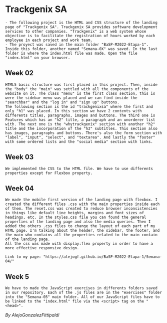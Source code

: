 # Trackgenix SA
    - The following project is the HTML and CSS structure of the landing page of "Trackgenix SA". Trackgenix SA provides software development services to other companies. "Trackgenix" is a web system whose objective is to facilitate the registration of hours worked by each employee in each project and work team.
    - The proyect was saved in the main folder "BaSP-M2022-Etapa-1". Inside this folder, another named "Semana-0X" was saved. In the last folder is where the index.html file was made. Open the file "index.html" on your browser.

## Week 02
    HTML5 basic structure was first placed in this project. Then, inside the "body" the "main" was settled with all the components of the website on it. The class "menu" is the first class section, this is were the sidebar menu was placed and we can find inside the "searchbar" and the "log in" and "sign up" buttons.
    The following section is the id "trackgenixsa" where the first and only "h1" was placed. In this section we have 2 contents with differents titles, paragraphs, images and buttons. The third one is Features which has an "h2" title, a paragraph and an unorderer list with. The next one is the "whytrackgenix" section with another "h2" title and the incorporation of the "h3" subtitles. This section also has images, paragraphs and buttons. There's also the form section with "label", "input", "select", and "textarea". And lastly the "footer" with some ordered lists and the "social media" section with links.

## Week 03
    We implemented the CSS to the HTML file. We have to use differents properties except for Flexbox property.

## Week 04
    We made the mobile first version of the landing page with flexbox. I created the different files .css with the main properties inside each of them. The reset.css was created to reduce browser inconsistencies in things like default line heights, margins and font sizes of headings, etc. In the styles.css file you can found the general properties of the landing page and also the media queries. Then I added the others .css files to change the layout of each part of my HTML page. I'm talking about the header, the sidebar, the footer, and the main who contains all the properties related to the main contain of the landing page.
    All the css was made with display:flex property in order to have a more effective responsive design.

    Link to my page: "https://alejogf.github.io/BaSP-M2022-Etapa-1/Semana-04/"

## Week 5
    We have to made the JavaScript exercises in differents folders saved in our repository. Each of the .js files are in the "exercises" folder into the "Semana-05" main folder. All of our JavaScript files have to be linked to the "index.html" file via the <script> tag on the "<head>".


_By AlejoGonzalezFittipaldi_